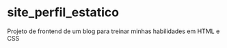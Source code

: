 # site_perfil_estatico
 Projeto de frontend de um blog para treinar minhas habilidades em HTML e CSS
